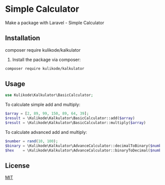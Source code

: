 # Simple Calculator
Make a package with Laravel - Simple Calculator

## Installation
composer require kulikode/kalkulator
1. Install the package via composer:

```sh
composer require kulikode/kalkulator
```

## Usage

```php
use Kulikode\Kalkulator\BasicCalculator;

```

To calculate simple add and multiply:

```php
$array = [2, 89, 99, 150, 89, 64, 39];
$result = \Kulikode\Kalkulator\BasicCalculator::add($array)
$result = \Kulikode\Kalkulator\BasicCalculator::multiply($array)
```

To calculate advanced add and multiply:

```php
$number = rand(10, 100);
$binary = \Kulikode\Kalkulator\AdvanceCalculator::decimalToBinary($number)
$hex    = \Kulikode\Kalkulator\AdvanceCalculator::binaryToDecimal($number)
```

## License

[MIT](LICENSE)
